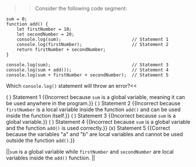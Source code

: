 >>Consider the following code segment:

```
sum = 0;
function add() {
    let firstNumber = 10;
    let secondNumber = 20;
    console.log(sum);                           // Statement 1
    console.log(firstNumber);                   // Statement 2
    return firstNumber + secondNumber;
}

console.log(sum);                               // Statement 3
console.log(sum + add());                       // Statement 4
console.log(sum + firstNumber + secondNumber);  // Statement 5
```

Which `console.log()` statement will throw an error?<<

( ) Statement 1 {{Incorrect because `sum` is a global variable, meaning it can be used anywhere in the program.}}
( ) Statement 2 {{Incorrect because `firstNumber` is a local variable inside the function `add()` and can be used inside the function itself.}}
( ) Statement 3 {{Incorrect because `sum` is a global variable.}}
( ) Statement 4 {{Incorrect because `sum` is a global variable and the function `add()` is used correctly.}}
(x) Statement 5 {{Correct because the variables "a" and "b" are local variables and cannot be used outside the function `add()`.}}

||`sum` is a global variable while `firstNumber` and `secondNumber` are local variables inside the `add()` function. ||